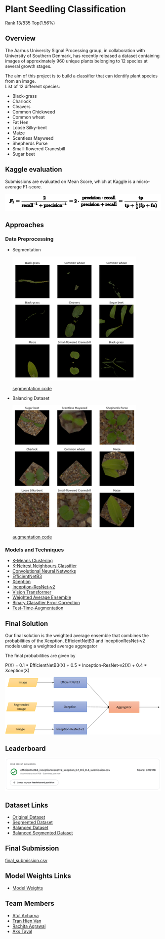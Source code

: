 # Plant Seedling Classification
Rank 13/835 Top(1.56%)

## Overview

The Aarhus University Signal Processing group, in collaboration with University of Southern Denmark, has recently released a dataset containing images of approximately 960 unique plants belonging to 12 species at several growth stages.

The aim of this project is to build a classifier that can identify plant species from an image.  
List of 12 different species:  

* Black-grass 
* Charlock 
* Cleavers 
* Common Chickweed 
* Common wheat 
* Fat Hen
* Loose Silky-bent 
* Maize 
* Scentless Mayweed 
* Shepherds Purse 
* Small-flowered Cranesbill 
* Sugar beet

## Kaggle evaluation

Submissions are evaluated on Mean Score, which at Kaggle is a micro-average F1-score. 

<img src="https://github.com/Atul-Acharya-17/Plant-Seedling-Classification/blob/master/assets/evaluation.png">

## Approaches

### Data Preprocessing

* Segmentation

    <img src="https://github.com/Atul-Acharya-17/Plant-Seedling-Classification/blob/master/assets/segmentation.png" width="400" height="400">

    [segmentation code](https://github.com/Atul-Acharya-17/Plant-Seedling-Classification/blob/master/utils/segment_images.py)

* Balancing Dataset

    <img src="https://github.com/Atul-Acharya-17/Plant-Seedling-Classification/blob/master/assets/augmentation.png" width="400" height="400">

    [augmentation code](https://github.com/Atul-Acharya-17/Plant-Seedling-Classification/blob/master/utils/augment_dataset.py)

### Models and Techniques
* [K-Means Clustering](https://github.com/Atul-Acharya-17/Plant-Seedling-Classification/blob/master/code/pca_kmeans_knn/pca-knn-kmeans.ipynb)
* [K-Neirest Neighbours Classifier](https://github.com/Atul-Acharya-17/Plant-Seedling-Classification/blob/master/code/pca_kmeans_knn/pca-knn-kmeans.ipynb)
* [Convolutional Neural Networks](https://github.com/Atul-Acharya-17/Plant-Seedling-Classification/blob/master/code/cnn/cnn-original-dataset.ipynb)
* [EfficientNetB3](https://github.com/Atul-Acharya-17/Plant-Seedling-Classification/blob/master/code/EfficientNet/efficientnetb3.ipynb)
* [Xception](https://github.com/Atul-Acharya-17/Plant-Seedling-Classification/blob/master/code/xception/plantseedling-xception.ipynb)
* [Inception-ResNet-v2](https://github.com/Atul-Acharya-17/Plant-Seedling-Classification/blob/master/code/inception_resnet_v2/plantseedling-inceptionresnetv2.ipynb)
* [Vision Transformer](https://github.com/Atul-Acharya-17/Plant-Seedling-Classification/blob/master/code/transformers/vision_transformer_pretrained.ipynb)
* [Weighted Average Ensemble](https://github.com/Atul-Acharya-17/Plant-Seedling-Classification/blob/master/code/ensemble/ensemble.ipynb)
* [Binary Classifier Error Correction](https://github.com/Atul-Acharya-17/Plant-Seedling-Classification/blob/master/code/binary_classifier/binary-classifier-inference.ipynb)
* [Test-Time-Augmentation](https://github.com/Atul-Acharya-17/Plant-Seedling-Classification/blob/master/code/test_time_augmentation/plant-seedling-tta.ipynb)

## Final Solution
Our final solution is the weighted average ensemble that combines the probabilities of the Xception, EfficientNetB3 and InceptionResNet-v2 models using a weighted average aggregator

The final probabilities are given by 

P(X) = 0.1 * EfficientNetB3(X) + 0.5 * Inception-ResNet-v2(X) + 0.4 * Xception(X)

<img src="https://github.com/Atul-Acharya-17/Plant-Seedling-Classification/blob/master/assets/ensemble.png">

## Leaderboard
<img src="https://github.com/Atul-Acharya-17/Plant-Seedling-Classification/blob/master/assets/leaderboard.png">

## Dataset Links
* [Original Dataset](https://www.kaggle.com/competitions/plant-seedlings-classification/data)
* [Segmented Dataset](https://entuedu-my.sharepoint.com/personal/hienvan001_e_ntu_edu_sg/_layouts/15/onedrive.aspx?ga=1&id=%2Fpersonal%2Fhienvan001%5Fe%5Fntu%5Fedu%5Fsg%2FDocuments%2FT%C3%A0i%20li%E1%BB%87u%20h%E1%BB%8Dc%20t%E1%BA%ADp%2FCZ4041%2FDatasets%2Ftrain%2Dlarge)
* [Balanced Dataset](https://entuedu-my.sharepoint.com/personal/hienvan001_e_ntu_edu_sg/_layouts/15/onedrive.aspx?ga=1&id=%2Fpersonal%2Fhienvan001%5Fe%5Fntu%5Fedu%5Fsg%2FDocuments%2FT%C3%A0i%20li%E1%BB%87u%20h%E1%BB%8Dc%20t%E1%BA%ADp%2FCZ4041%2FDatasets%2Ftrain%2Dlarge)
* [Balanced Segmented Dataset](https://entuedu-my.sharepoint.com/personal/hienvan001_e_ntu_edu_sg/_layouts/15/onedrive.aspx?ga=1&id=%2Fpersonal%2Fhienvan001%5Fe%5Fntu%5Fedu%5Fsg%2FDocuments%2FT%C3%A0i%20li%E1%BB%87u%20h%E1%BB%8Dc%20t%E1%BA%ADp%2FCZ4041%2FDatasets%2Ftrain%2Dlarge%2Dseg)

## Final Submission
[final_submission.csv](https://github.com/Atul-Acharya-17/Plant-Seedling-Classification/blob/master/submissions/final_submission.csv)

## Model Weights Links

* [Model Weights](https://entuedu-my.sharepoint.com/personal/hienvan001_e_ntu_edu_sg/_layouts/15/onedrive.aspx?ga=1&id=%2Fpersonal%2Fhienvan001%5Fe%5Fntu%5Fedu%5Fsg%2FDocuments%2FT%C3%A0i%20li%E1%BB%87u%20h%E1%BB%8Dc%20t%E1%BA%ADp%2FCZ4041%2FModel)

## Team Members

* [Atul Acharya](https://github.com/ABHINAV112)
* [Tran Hien Van](https://github.com/hienvantran)
* [Rachita Agrawal](https://github.com/rachita7)
* [Aks Tayal](https://github.com/tayalaks2001)